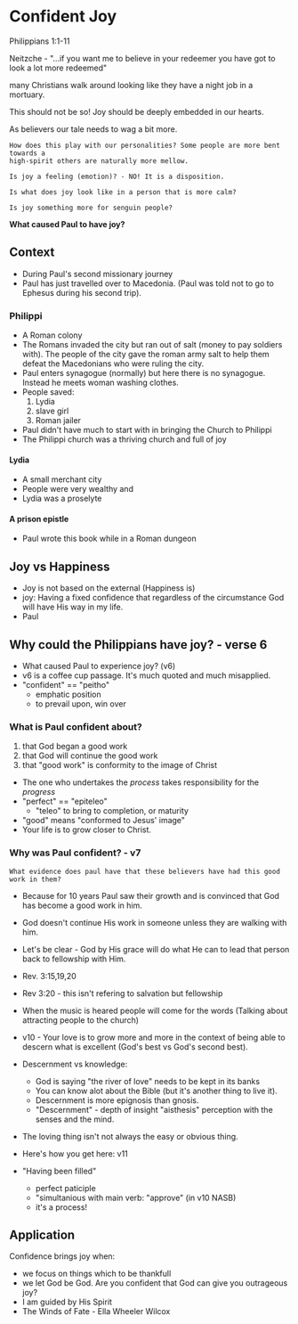 # Confident Joy

Philippians 1:1-11

Neitzche - "...if you want me to believe in your redeemer you have got to look a
lot more redeemed"

many Christians walk around looking like they have a night job in a mortuary.

This should not be so! Joy should be deeply embedded in our hearts.

As believers our tale needs to wag a bit more. 

    How does this play with our personalities? Some people are more bent towards a
    high-spirit others are naturally more mellow.

    Is joy a feeling (emotion)? - NO! It is a disposition.

    Is what does joy look like in a person that is more calm?

    Is joy something more for senguin people?

__What caused Paul to have joy?__

## Context

* During Paul's second missionary journey
* Paul has just travelled over to Macedonia. (Paul was told not to go to
  Ephesus during his second trip).

### Philippi

* A Roman colony
* The Romans invaded the city but ran out of salt (money to pay soldiers with).
  The people of the city gave the roman army salt to help them defeat the
  Macedonians who were ruling the city.
* Paul enters synagogue (normally) but here there is no synagogue. Instead he
  meets woman washing clothes.
* People saved:
   1. Lydia
   2. slave girl
   3. Roman jailer
* Paul didn't have much to start with in bringing the Church to Philippi
* The Philippi church was a thriving church and full of joy

#### Lydia
* A small merchant city
* People were very wealthy and
* Lydia was a proselyte 

#### A prison epistle
* Paul wrote this book while in a Roman dungeon

## Joy vs Happiness

* Joy is not based on the external (Happiness is)
* joy: Having a fixed confidence that regardless of the circumstance God will
  have His way in my life.
* Paul

## Why could the Philippians have joy? - verse 6

* What caused Paul to experience joy? (v6)
* v6 is a coffee cup passage. It's much quoted and much misapplied.
* "confident" == "peitho"
    * emphatic position
    * to prevail upon, win over

### What is Paul confident about?

1. that God began a good work
2. that God will continue the good work
3. that "good work" is conformity to the image of Christ

* The one who undertakes the *process* takes responsibility for the *progress*
* "perfect" == "epiteleo" 
    * "teleo" to bring to completion, or maturity
* "good" means "conformed to Jesus' image"
* Your life is to grow closer to Christ.

### Why was Paul confident? - v7

    What evidence does paul have that these believers have had this good
    work in them?

* Because for 10 years Paul saw their growth and is convinced that God has
  become a good work in him.
* God doesn't continue His work in someone unless they are walking with him.
* Let's be clear - God by His grace will do what He can to lead that person back
  to fellowship with Him.
* Rev. 3:15,19,20
* Rev 3:20 - this isn't refering to salvation but fellowship
* When the music is heared people will come for the words (Talking about
  attracting people to the church)
* v10 - Your love is to grow more and more in the context of being able to
  descern what is excellent (God's best vs God's second best).
* Descernment vs knowledge:

    * God is saying "the river of love" needs to be kept in its banks
    * You can know alot about the Bible (but it's another thing to live it).
    * Descernment is more epignosis than gnosis.
    * "Descernment" - depth of insight "aisthesis" perception with the senses
      and the mind.

* The loving thing isn't not always the easy or obvious thing.
* Here's how you get here: v11
* "Having been filled"
    * perfect paticiple
    * "simultanious with main verb:  "approve" (in v10 NASB)
    * it's a process!

## Application
Confidence brings joy when: 

* we focus on things which to be thankfull
* we let God be God. Are you confident that God can
  give you outrageous joy?
* I am guided by His Spirit
* The Winds of Fate - Ella Wheeler Wilcox
